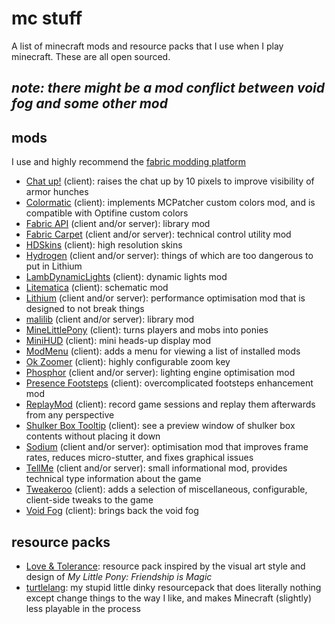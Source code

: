 # mc stuff

A list of minecraft mods and resource packs that I use when I play minecraft. These are all open sourced.

## **_note: there might be a mod conflict between void fog and some other mod_**

## mods

I use and highly recommend the [fabric modding platform](https://fabricmc.net/)

- [Chat up!](https://github.com/gnembon/chat-up) (client): raises the chat up by 10 pixels to improve visibility of armor hunches
- [Colormatic](https://github.com/kvverti/colormatic) (client): implements MCPatcher custom colors mod, and is compatible with Optifine custom colors
- [Fabric API](https://github.com/FabricMC/fabric) (client and/or server): library mod
- [Fabric Carpet](https://github.com/gnembon/fabric-carpet/) (client and/or server): technical control utility mod
- [HDSkins](https://github.com/minelittlepony/hdskins/) (client): high resolution skins
- [Hydrogen](https://github.com/CaffeineMC/hydrogen-fabric) (client and/or server): things of which are too dangerous to put in Lithium
- [LambDynamicLights](https://github.com/LambdAurora/LambDynamicLights/) (client): dynamic lights mod
- [Litematica](https://github.com/maruohon/litematica) (client): schematic mod
- [Lithium](https://github.com/CaffeineMC/lithium-fabric) (client and/or server): performance optimisation mod that is designed to not break things
- [malilib](https://github.com/maruohon/malilib) (client and/or server): library mod
- [MineLittlePony](https://github.com/minelittlepony/minelittlepony) (client): turns players and mobs into ponies
- [MiniHUD](https://github.com/maruohon/minihud) (client): mini heads-up display mod
- [ModMenu](https://github.com/TerraformersMC/ModMenu) (client): adds a menu for viewing a list of installed mods
- [Ok Zoomer](https://github.com/joaoh1/OkZoomer/) (client): highly configurable zoom key
- [Phosphor](https://github.com/CaffeineMC/phosphor-fabric) (client and/or server): lighting engine optimisation mod
- [Presence Footsteps](https://github.com/sollace/presence-footsteps) (client): overcomplicated footsteps enhancement mod
- [ReplayMod](https://github.com/ReplayMod/ReplayMod) (client): record game sessions and replay them afterwards from any perspective
- [Shulker Box Tooltip](https://github.com/MisterPeModder/ShulkerBoxTooltip) (client): see a preview window of shulker box contents without placing it down
- [Sodium](https://github.com/CaffeineMC/sodium-fabric) (client and/or server): optimisation mod that improves frame rates, reduces micro-stutter, and fixes graphical issues
- [TellMe](https://github.com/maruohon/tellme) (client and/or server): small informational mod, provides technical type information about the game
- [Tweakeroo](https://github.com/maruohon/tweakeroo) (client): adds a selection of miscellaneous, configurable, client-side tweaks to the game
- [Void Fog](https://github.com/Sollace/Void-Fog) (client): brings back the void fog

<!-- am making a note of this here https://github.com/jellysquid3/cadmium-fabric -->

## resource packs

- [Love & Tolerance](https://github.com/love-and-tolerance/love-and-tolerance): resource pack inspired by the visual art style and design of _My Little Pony: Friendship is Magic_
- [turtlelang](https://github.com/autumnblazey/turtlelang): my stupid little dinky resourcepack that does literally nothing except change things to the way I like, and makes Minecraft (slightly) less playable in the process
